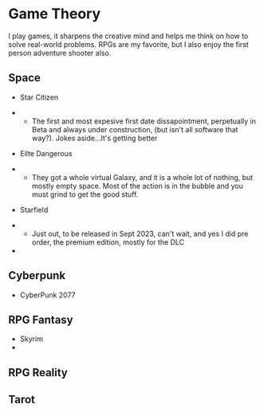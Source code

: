 # Game Theory
I play games, it sharpens the creative mind and helps me think on how to solve real-world problems.
RPGs are my favorite, but I also enjoy the first person adventure shooter also.

## Space
- Star Citizen
- - The first and most expesive first date dissapointment, perpetually in Beta and always under construction, (but isn't all software that way?).  Jokes aside...It's getting better
- Eilte Dangerous
- - They got a whole virtual Galaxy, and it is a whole lot of nothing, but mostly empty space.  Most of the action is in the bubble and you must grind to get the good stuff.
- Starfield
- - Just out, to be released in Sept 2023, can't wait, and yes I did pre order, the premium edition, mostly for the DLC

- 
## Cyberpunk
- CyberPunk 2077

## RPG Fantasy
- Skyrim
- 

## RPG Reality

## Tarot
